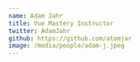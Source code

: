 ```yaml
---
name: Adam Jahr
title: Vue Mastery Instructor
twitter: AdamJahr
github: https://github.com/atomjar
image: /media/people/adam-j.jpeg
---
```

